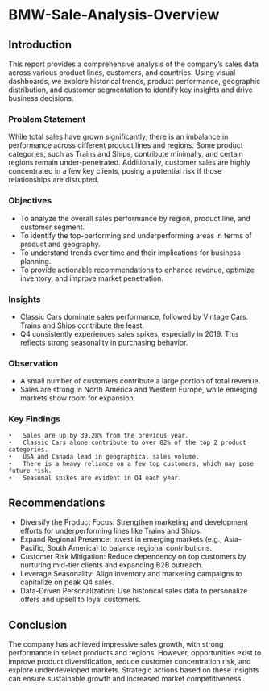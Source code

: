 # BMW-Sale-Analysis-Overview

## Introduction

This report provides a comprehensive analysis of the company’s sales data across various product lines, customers, and countries. Using visual dashboards, we explore historical trends, product performance, geographic distribution, and customer segmentation to identify key insights and drive business decisions.

###  Problem Statement
While total sales have grown significantly, there is an imbalance in performance across different product lines and regions. Some product categories, such as Trains and Ships, contribute minimally, and certain regions remain under-penetrated. Additionally, customer sales are highly concentrated in a few key clients, posing a potential risk if those relationships are disrupted.

### Objectives
 -	To analyze the overall sales performance by region, product line, and customer segment.
 -	To identify the top-performing and underperforming areas in terms of product and geography.
 -	To understand trends over time and their implications for business planning.
 -	To provide actionable recommendations to enhance revenue, optimize inventory, and improve market penetration.

### Insights
- Classic Cars dominate sales performance, followed by Vintage Cars. Trains and Ships contribute the least.
- Q4 consistently experiences sales spikes, especially in 2019. This reflects strong seasonality in purchasing behavior.

### Observation 
- A small number of customers contribute a large portion of total revenue.
- Sales are strong in North America and Western Europe, while emerging markets show room for expansion.

### Key Findings
	•	Sales are up by 39.28% from the previous year.
	•	Classic Cars alone contribute to over 82% of the top 2 product categories.
	•	USA and Canada lead in geographical sales volume.
	•	There is a heavy reliance on a few top customers, which may pose future risk.
	•	Seasonal spikes are evident in Q4 each year.

 ## Recommendations
-	Diversify the Product Focus:
 Strengthen marketing and development efforts for underperforming lines like Trains and Ships.
- 	Expand Regional Presence:
Invest in emerging markets (e.g., Asia-Pacific, South America) to balance regional contributions.
- 	Customer Risk Mitigation:
Reduce dependency on top customers by nurturing mid-tier clients and expanding B2B outreach.
-	Leverage Seasonality:
Align inventory and marketing campaigns to capitalize on peak Q4 sales.
-	Data-Driven Personalization:
Use historical sales data to personalize offers and upsell to loyal customers.

## Conclusion 
The company has achieved impressive sales growth, with strong performance in select products and regions. However, opportunities exist to improve product diversification, reduce customer concentration risk, and explore underdeveloped markets. Strategic actions based on these insights can ensure sustainable growth and increased market competitiveness.
